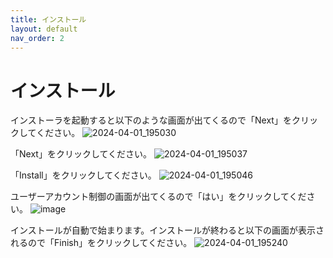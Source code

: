 ```yaml
---
title: インストール
layout: default
nav_order: 2
---
```

# インストール

インストーラを起動すると以下のような画面が出てくるので「Next」をクリックしてください。
![2024-04-01_195030](https://github.com/mican3/CFM_Weather_manual/assets/111561632/6b457a19-a6cf-4ada-ac09-f2438d31e00b)

「Next」をクリックしてください。
![2024-04-01_195037](https://github.com/mican3/CFM_Weather_manual/assets/111561632/28b0733a-166d-4132-b9ff-3ae6ff7c7554)

「Install」をクリックしてください。
![2024-04-01_195046](https://github.com/mican3/CFM_Weather_manual/assets/111561632/f16006fb-e466-4e2e-8f44-1ac78de46b7c)

ユーザーアカウント制御の画面が出てくるので「はい」をクリックしてください。
![image](https://github.com/mican3/CFM_Weather_manual/assets/111561632/b9659cc0-438d-49c4-a874-18256a8505ac)

インストールが自動で始まります。インストールが終わると以下の画面が表示されるので「Finish」をクリックしてください。
![2024-04-01_195240](https://github.com/mican3/CFM_Weather_manual/assets/111561632/a277263c-43f0-4172-a21b-fbde2fcb4602)

